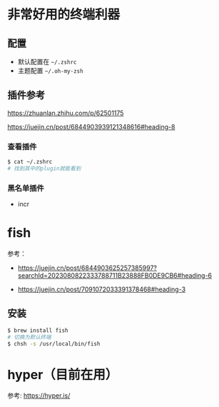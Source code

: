 # 非常好用的终端利器

## 配置

* 默认配置在 `~/.zshrc`
* 主题配置 `~/.oh-my-zsh`

## 插件参考

https://zhuanlan.zhihu.com/p/62501175

https://juejin.cn/post/6844903939121348616#heading-8

### 查看插件

```bash
$ cat ~/.zshrc
# 找到其中的plugin就能看到
```

### 黑名单插件

* incr



# fish

参考：

* https://juejin.cn/post/6844903625257385997?searchId=2023080822333788711B23888FB0DE9CB6#heading-6

* https://juejin.cn/post/7091072033391378468#heading-3

## 安装

```bash
$ brew install fish
# 切换为默认终端
$ chsh -s /usr/local/bin/fish
```



# hyper（目前在用）

参考: https://hyper.is/
